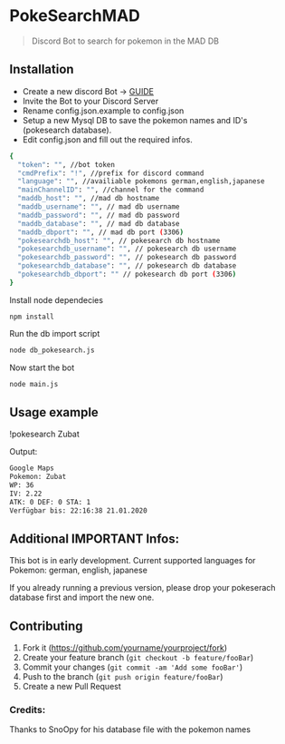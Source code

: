 # PokeSearchMAD
> Discord Bot to search for pokemon in the MAD DB


## Installation

- Create a new discord Bot -> [GUIDE](https://discordpy.readthedocs.io/en/latest/discord.html)
- Invite the Bot to your Discord Server
- Rename config.json.example to config.json
- Setup a new Mysql DB to save the pokemon names and ID's (pokesearch database).
- Edit config.json and fill out the required infos.


```sh
{ 
  "token": "", //bot token
  "cmdPrefix": "!", //prefix for discord command
  "language": "", //availiable pokemons german,english,japanese
  "mainChannelID": "", //channel for the command
  "maddb_host": "", //mad db hostname
  "maddb_username": "", // mad db username
  "maddb_password": "", // mad db password
  "maddb_database": "", // mad db database
  "maddb_dbport": "", // mad db port (3306)
  "pokesearchdb_host": "", // pokesearch db hostname
  "pokesearchdb_username": "", // pokesearch db username
  "pokesearchdb_password": "", // pokesearch db password
  "pokesearchdb_database": "", // pokesearch db database
  "pokesearchdb_dbport": "" // pokesearch db port (3306)
}
```
Install node dependecies

```
npm install
```


Run the db import script

```sh
node db_pokesearch.js
```

Now start the bot

```sh
node main.js
```

## Usage example

!pokesearch Zubat

Output:

```sh
Google Maps
Pokemon: Zubat
WP: 36
IV: 2.22
ATK: 0 DEF: 0 STA: 1
Verfügbar bis: 22:16:38 21.01.2020
```

## Additional IMPORTANT Infos:
This bot is in early development.
Current supported languages for Pokemon: german, english, japanese

If you already running a previous version, please drop your pokeserach database first and import the new one.

## Contributing

1. Fork it (<https://github.com/yourname/yourproject/fork>)
2. Create your feature branch (`git checkout -b feature/fooBar`)
3. Commit your changes (`git commit -am 'Add some fooBar'`)
4. Push to the branch (`git push origin feature/fooBar`)
5. Create a new Pull Request

### Credits:
Thanks to SnoOpy for his database file with the pokemon names
